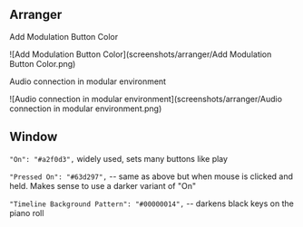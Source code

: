 ## Arranger

Add Modulation Button Color

![Add Modulation Button Color](screenshots/arranger/Add Modulation Button Color.png)

Audio connection in modular environment

![Audio connection in modular environment](screenshots/arranger/Audio connection in modular environment.png)

## Window

`"On": "#a2f0d3",` widely used, sets many buttons like play

`"Pressed On": "#63d297",` -- same as above but when mouse is clicked and held. Makes sense to use a darker variant of "On"

`"Timeline Background Pattern": "#00000014",` -- darkens black keys on the piano roll
